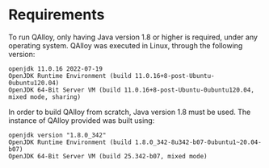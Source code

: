 # Requirements

To run QAlloy, only having Java version 1.8 or higher is required, under any operating system.
QAlloy was executed in Linux, through the following version:
``` 
openjdk 11.0.16 2022-07-19
OpenJDK Runtime Environment (build 11.0.16+8-post-Ubuntu-0ubuntu120.04)
OpenJDK 64-Bit Server VM (build 11.0.16+8-post-Ubuntu-0ubuntu120.04, mixed mode, sharing)
```

In order to build QAlloy from scratch, Java version 1.8 must be used.
The instance of QAlloy provided was built using:
```
openjdk version "1.8.0_342"
OpenJDK Runtime Environment (build 1.8.0_342-8u342-b07-0ubuntu1~20.04-b07)
OpenJDK 64-Bit Server VM (build 25.342-b07, mixed mode)
```
